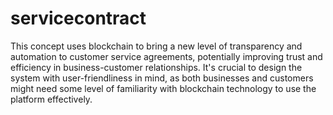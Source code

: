 # servicecontract
 This concept uses blockchain to bring a new level of transparency and automation to customer service agreements, potentially improving trust and efficiency in business-customer relationships. It's crucial to design the system with user-friendliness in mind, as both businesses and customers might need some level of familiarity with blockchain technology to use the platform effectively.

